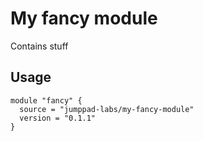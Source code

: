 # My fancy module

Contains stuff

## Usage

```hcl
module "fancy" {
  source = "jumppad-labs/my-fancy-module"
  version = "0.1.1"
}
```